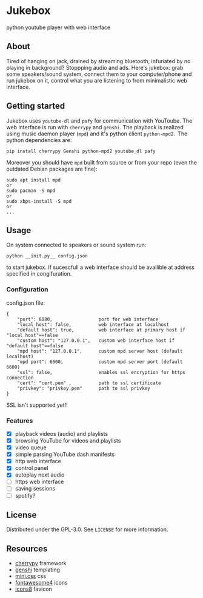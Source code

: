 # Jukebox
python youtube player with web interface
## About
Tired of hanging on jack, drained by streaming bluetooth, infuriated by no playing in background? Stoppping audio and ads. Here's jukebox: grab some speakers/sound system, connect them to your computer/phone and run jukebox on it, control what you are listening to from minimalistic web interface. 
## Getting started
Jukebox uses `youtube-dl` and `pafy` for communication with YouToube. The web interface is run with `cherrypy` and `genshi`. The playback is realized using music daemon player (`mpd`) and it's python client `python-mpd2.` The python dependencies are:
```
pip install cherrypy Genshi python-mpd2 youtube_dl pafy
```
Moreover you should have `mpd` built from source or from your repo (even the outdated Debian packages are fine):
```
sudo apt install mpd
or
sudo pacman -S mpd
or
sudo xbps-install -S mpd
or
...
```

## Usage
On system connected to speakers or sound system run:
```
python __init.py__ config.json
```
to start jukebox. If sucescfull a web interface should be availible at address specified in congifuration.
### Configuration
config.json file:
```
{
    "port": 8080,                 port for web interface
    "local host": false,          web interface at localhost
    "default host": true,         web interface at primary host if "local host"==false
    "custom host": "127.0.0.1",   custom web interface host if "default host"==false
    "mpd host": "127.0.0.1",      custom mpd server host (default localhost)
    "mpd port": 6600,             custom mpd server port (default 6600)
    "ssl": false,                 enables ssl encryption for https connection
    "cert": "cert.pem" ,          path to ssl certificate
    "privkey": "privkey.pem"      path to ssl privkey
}
```
SSL isn't supported yet!!

### Features
- [x] playback videos (audio) and playlists
- [x] browsing YouTube for videos and playlists
- [x] video queue
- [x] simple parsing YouTube dash manifests
- [x] http web interface
- [x] control panel
- [x] autoplay next audio
- [ ] https web interface
- [ ] saving sessions
- [ ] spotify?

## License
Distributed under the GPL-3.0. See `LICENSE` for more information.
## Resources
* [cherrypy](https://cherrypy.org/) framework
* [genshi](https://genshi.edgewall.org/) templating
* [mini.css](https://minicss.org/) css
* [fontawesome4](https://fontawesome.com/v4.7.0/icons/) icons
* [icons8](https://icons8.com/icons/) favicon
